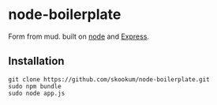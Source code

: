 # node-boilerplate
      
  Form from mud.
  built on [node](http://nodejs.org) and [Express](http://github.com/visionmedia/express).

## Installation

    git clone https://github.com/skookum/node-boilerplate.git
    sudo npm bundle
    sudo node app.js
